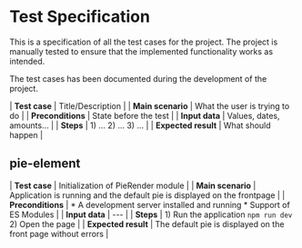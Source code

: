 # Test Specification
This is a specification of all the test cases for the project.
The project is manually tested to ensure that the implemented functionality works as intended.

The test cases has been documented during the development of the project.

| **Test case** | Title/Description |
| **Main scenario** | What the user is trying to do |
| **Preconditions** | State before the test |
| **Input data** | Values, dates, amounts… |
| **Steps** | 1) …  2) …  3) … |
| **Expected result** | What should happen |

## pie-element

| **Test case** | Initialization of PieRender module |
| **Main scenario** | Application is running and the default pie is displayed on the frontpage |
| **Preconditions** | * A development server installed and running * Support of ES Modules |
| **Input data** | --- |
| **Steps** | 1) Run the application `npm run dev`  2) Open the page |
| **Expected result** | The default pie is displayed on the front page without errors |